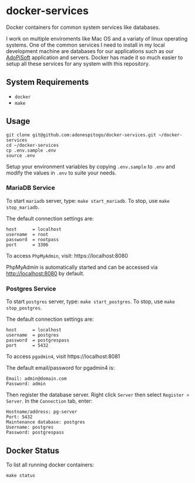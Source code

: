 # docker-services

Docker containers for common system services like databases.

I work on multiple enviroments like Mac OS and a variaty of linux operating systems. One of the common services I need to install in my local development machine are databases for our
applications such as our [AdoPiSoft](https://wwww.adopisoft.com) application and servers. Docker has made it so much easier to setup all these services for any system with this repository.

## System Requirements

- `docker`
- `make`

## Usage

```
git clone git@github.com:adonespitogo/docker-services.git ~/docker-services
cd ~/docker-services
cp .env.sample .env
source .env
```

Setup your environment variables by copying `.env.sample` to `.env` and modify the values in `.env` to suite your needs.

### MariaDB Service

To start `mariadb` server, type: `make start_mariadb`. To stop, use `make stop_mariadb`.

The default connection settings are:

```
host      = localhost
username  = root
password  = rootpass
port      = 3306
```

To access `PhpMyAdmin`, visit: https://localhost:8080

PhpMyAdmin is automatically started and can be accessed via [http://localhost:8080](http://localhost:8080) by default.

### Postgres Service

To start `postgres` server, type: `make start_postgres`. To stop, use `make stop_postgres`.

The default connection settings are:

```
host      = localhost
username  = postgres
password  = postgrespass
port      = 5432
```

To access `pgadmin4`, visit https://localhost:8081

The default email/password for pgadmin4 is:

```
Email: admin@domain.com
Password: admin
```

Then register the database server. Right click `Server` then select `Register > Server`. In the `Connection` tab, enter:

```
Hostname/address: pg-server
Port: 5432
Maintenance database: postgres
Username: postgres
Password: postgrespass
```

## Docker Status

To list all running docker containers:

```
make status
```
